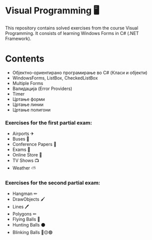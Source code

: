 # Visual Programming 🖥
This repository contains solved exercises from the course Visual Programming.
It consists of learning Windows Forms in C# (.NET Framework).

# Contents
- Објектно-ориентирано програмирање во C# (Класи и објекти)
- WindowsForms, ListBox, CheckedListBox
- Multiple Forms
- Валидација (Error Providers)
- Timer
- Цртање форми
- Цртање линии
- Цртање полигони

### Exercises for the first partial exam:
- Airports ✈
- Buses 🚌
- Conference Papers 📄
- Exams 📖
- Online Store 🏪
- TV Shows 📺
- Weather ⛅
  
### Exercises for the second partial exam:
- Hangman ✏
- DrawObjects 🖌
- Lines 🖊
- Polygons ✏
- Flying Balls 🎈
- Hunting Balls ⚫
- Blinking Balls 🔴🟡🟢



